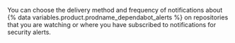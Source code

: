 You can choose the delivery method and frequency of notifications about {% data variables.product.prodname_dependabot_alerts %} on repositories that you are watching or where you have subscribed to notifications for security alerts.

